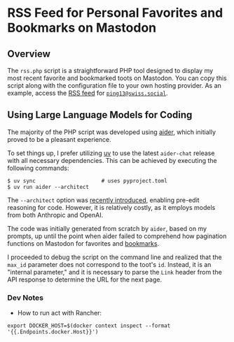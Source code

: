 # RSS Feed for Personal Favorites and Bookmarks on Mastodon

## Overview

The `rss.php` script is a straightforward PHP tool designed to display my most
recent favorite and bookmarked toots on Mastodon. You can copy this script
along with the configuration file to your own hosting provider. As an example,
access the [RSS feed](http://ping13.net/mastodon/rss.php) for [`ping13@swiss.social`](https://swiss.social/@ping13).

## Using Large Language Models for Coding

The majority of the PHP script was developed using [aider](https://aider.chat),
which initially proved to be a pleasant experience. 

To set things up, I prefer utilizing [uv](https://astral.sh/uv) to use the latest
`aider-chat` release with all necessary dependencies. This can be achieved by
executing the following commands:

```
$ uv sync                     # uses pyproject.toml
$ uv run aider --architect
```

The `--architect` option was [recently
introduced](https://aider.chat/2024/09/26/architect.html), enabling pre-edit
reasoning for code. However, it is relatively costly, as it employs models from
both Anthropic and OpenAI.

The code was initially generated from scratch by `aider`, based on my prompts,
up until the point when aider failed to comprehend how pagination functions on
Mastodon for favorites and
[bookmarks](https://docs.joinmastodon.org/methods/bookmarks/).

I proceeded to debug the script on the command line and realized that the
`max_id` parameter does not correspond to the toot's `id`. Instead, it is an
"internal parameter," and it is necessary to parse the `Link` header from the
API response to determine the URL for the next page.

### Dev Notes


- How to run act with Rancher:

`export DOCKER_HOST=$(docker context inspect --format '{{.Endpoints.docker.Host}}')`

